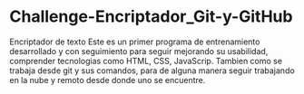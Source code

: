 # Challenge-Encriptador_Git-y-GitHub
Encriptador de texto
 Este es un primer programa de entrenamiento desarrollado y con seguimiento para seguir mejorando su usabilidad, comprender tecnologias como
 HTML, CSS, JavaScrip.
 Tambien como se trabaja desde git y sus comandos, para de alguna manera  seguir trabajando en la nube y remoto desde donde uno se encuentre.
 
